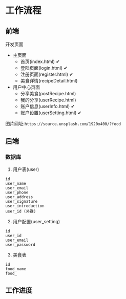 # 工作流程

## 前端


开发页面

- 主页面
  - 首页(index.html) ✔
  - 登陆页面(login.html) ✔
  - 注册页面(register.html) ✔
  - 美食详情(recipeDetail.html)
- 用户中心页面
  - 分享美食(postRecipe.html)
  - 我的分享(userRecipe.html)
  - 账户信息(userInfo.html) ✔
  - 账户设置(userSetting.html) ✔
  

图片网址:`https://source.unsplash.com/1920x400/?food`

## 后端

### 数据库

1. 用户表(user)
```
id
user_name 
user_email
user_phone
user_address
user_signature
user_introduction
user_id (外键)
```
2. 用户配置(user_setting)
```
id
user_id
user_email
user_password
```
3. 美食表
```
id
food_name
food_
```
## 工作进度
